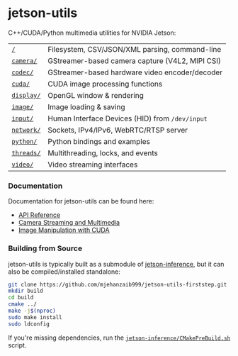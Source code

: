 # jetson-utils
C++/CUDA/Python multimedia utilities for NVIDIA Jetson:

|                        |                                                 |
|------------------------|-------------------------------------------------|
| [`/`](/)               | Filesystem, CSV/JSON/XML parsing, command-line  |
| [`camera/`](camera/)   | GStreamer-based camera capture (V4L2, MIPI CSI) |
| [`codec/`](codec/)     | GStreamer-based hardware video encoder/decoder  |
| [`cuda/`](cuda/)       | CUDA image processing functions                 |
| [`display/`](display/) | OpenGL window & rendering                       |
| [`image/`](image/)     | Image loading & saving                          |
| [`input/`](input/)     | Human Interface Devices (HID) from `/dev/input` |
| [`network/`](network/) | Sockets, IPv4/IPv6, WebRTC/RTSP server          |
| [`python/`](python/)   | Python bindings and examples                    |
| [`threads/`](threads/) | Multithreading, locks, and events               |
| [`video/`](video/)     | Video streaming interfaces                      |


### Documentation

Documentation for jetson-utils can be found here:

* [API Reference](https://github.com/dusty-nv/jetson-inference#api-reference)
* [Camera Streaming and Multimedia](https://github.com/dusty-nv/jetson-inference/blob/master/docs/aux-streaming.md)
* [Image Manipulation with CUDA](https://github.com/dusty-nv/jetson-inference/blob/master/docs/aux-image.md)

### Building from Source

jetson-utils is typically built as a submodule of [jetson-inference](https://github.com/dusty-nv/jetson-inference), but it can also be compiled/installed standalone:

``` bash
git clone https://github.com/mjehanzaib999/jetson-utils-firststep.git
mkdir build
cd build
cmake ../
make -j$(nproc)
sudo make install
sudo ldconfig
```

If you're missing dependencies, run the [`jetson-inference/CMakePreBuild.sh`](https://github.com/dusty-nv/jetson-inference/blob/master/CMakePreBuild.sh) script.